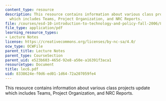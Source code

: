 ```yaml
---
content_type: resource
description: This resource contains information about various class projects update
  which includes Teams, Project Organization, and NRC Reports.
file: /courses/esd-10-introduction-to-technology-and-policy-fall-2006/8338624ef0d6ed011d6472a207059fe4_lec6.pdf
file_type: application/pdf
learning_resource_types:
- Lecture Notes
license: https://creativecommons.org/licenses/by-nc-sa/4.0/
ocw_type: OCWFile
parent_title: Lecture Notes
parent_type: CourseSection
parent_uid: e523b603-465d-92e8-a50e-a16391f3aca1
resourcetype: Document
title: lec6.pdf
uid: 8338624e-f0d6-ed01-1d64-72a207059fe4
---
```

This resource contains information about various class projects update which includes Teams, Project Organization, and NRC Reports.